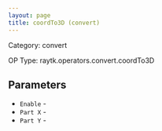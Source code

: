 ```yaml
---
layout: page
title: coordTo3D (convert)
---
```


Category: convert

OP Type: raytk.operators.convert.coordTo3D

## Parameters

* `Enable` - 
* `Part X` - 
* `Part Y` -
